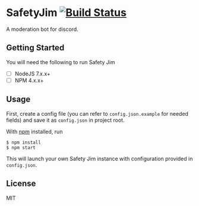 # SafetyJim [![Build Status](https://travis-ci.org/Samoxive/SafetyJim.svg?branch=master)](https://travis-ci.org/Samoxive/SafetyJim)
A moderation bot for discord.


## Getting Started

You will need the following to run Safety Jim

- [ ] NodeJS 7.x.x+
- [ ] NPM 4.x.x+

## Usage

First, create a config file (you can refer to `config.json.example` for needed fields) and save it as `config.json` in project root.

With [npm](https://npmjs.org/) installed, run

```
$ npm install
$ npm start
```

This will launch your own Safety Jim instance with configuration provided in `config.json`.

## License
MIT